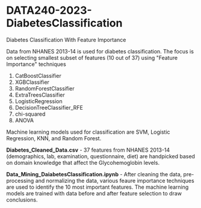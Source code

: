 # DATA240-2023-DiabetesClassification
Diabetes Classification With Feature Importance

Data from NHANES 2013-14 is used for diabetes classification. The focus is on selecting smallest subset of features (10 out of 37) using "Feature Importance" techniques 
1. CatBoostClassifier
2. XGBClassifier
3. RandomForestClassifier
4. ExtraTreesClassifier
5. LogisticRegression
6. DecisionTreeClassifier_RFE
7. chi-squared
8. ANOVA

Machine learning models used for classification are SVM, Logistic Regression, KNN, and Random Forest.

**Diabetes_Cleaned_Data.csv** - 37 features from  NHANES 2013-14 (demographics, lab, examination, questionnaire, diet) are handpicked based on domain knowledge that affect the Glycohemoglobin levels. 

**Data_Mining_DaiabetesClassification.ipynb** - After cleaning the data, pre-processing and normalizing the data, various feaure importance techniques are used to identify the 10 most important features. The machine learning models are trained with data before and after feature selection to draw conclusions.

